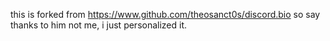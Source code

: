this is forked from https://www.github.com/theosanct0s/discord.bio so say thanks to him not me, i just personalized it.
